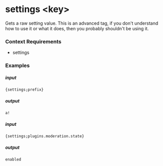 # settings &lt;key&gt;
		
Gets a raw setting value. This is an advanced tag, if you don't understand how to use it or what it does, then you probably shouldn't be using it.

### Context Requirements

* settings


### Examples

##### input
```{settings;prefix}```

##### output
```a!```


##### input
```{settings;plugins.moderation.state}```

##### output
```enabled```